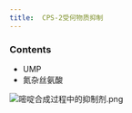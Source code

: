 ```yaml
---
title:  CPS-2受何物质抑制
--- 
```


### Contents
- UMP
- 氮杂丝氨酸

![嘧啶合成过程中的抑制剂.png](/note-images/嘧啶合成过程中的抑制剂.png)

